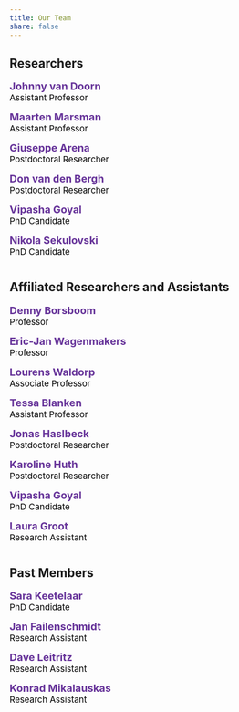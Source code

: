 ```yaml
---
title: Our Team
share: false
---
```


<style>
.team-member {
  margin: 0 0 14px 0;
  padding: 0;
}
.team-name {
  font-size: 18px;
  color: RebeccaPurple;
  font-weight: bold;
}
.team-name a {
  color: RebeccaPurple !important;
  text-decoration: none;
}
.team-role {
  font-size: 15px;
  color: black;
}
</style>

<h2>Researchers</h2>

<p class="team-member">
  <span class="team-name">
    <a href="https://cran.r-project.org/package=easybgm">Johnny van Doorn</a>
  </span><br/>
  <span class="team-role">Assistant Professor</span>
</p>

<p class="team-member">
  <span class="team-name">
    <a href="https://cran.r-project.org/package=easybgm">Maarten Marsman</a>
  </span><br/>
  <span class="team-role">Assistant Professor</span>
</p>

<p class="team-member">
  <span class="team-name">
    <a href="https://cran.r-project.org/package=easybgm">Giuseppe Arena</a>
  </span><br/>
  <span class="team-role">Postdoctoral Researcher</span>
</p>

<p class="team-member">
  <span class="team-name">
    <a href="https://cran.r-project.org/package=easybgm">Don van den Bergh</a>
  </span><br/>
  <span class="team-role">Postdoctoral Researcher</span>
</p>


<p class="team-member">
  <span class="team-name">
    <a href="https://cran.r-project.org/package=easybgm">Vipasha Goyal</a>
  </span><br/>
  <span class="team-role">PhD Candidate</span>
</p>

<p class="team-member">
  <span class="team-name">
    <a href="https://cran.r-project.org/package=easybgm">Nikola Sekulovski</a>
  </span><br/>
  <span class="team-role">PhD Candidate</span>
</p>

<h2 style="margin-top:40px;">Affiliated Researchers and Assistants</h2>

<p class="team-member">
  <span class="team-name">
    <a href="https://cran.r-project.org/package=easybgm">Denny Borsboom</a>
  </span><br/>
  <span class="team-role">Professor</span>
</p>

<p class="team-member">
  <span class="team-name">
    <a href="https://cran.r-project.org/package=easybgm">Eric-Jan Wagenmakers</a>
  </span><br/>
  <span class="team-role">Professor</span>
</p>

<p class="team-member">
  <span class="team-name">
    <a href="https://cran.r-project.org/package=easybgm">Lourens Waldorp</a>
  </span><br/>
  <span class="team-role">Associate Professor</span>
</p>

<p class="team-member">
  <span class="team-name">
    <a href="https://cran.r-project.org/package=easybgm">Tessa Blanken</a>
  </span><br/>
  <span class="team-role">Assistant Professor</span>
</p>

<p class="team-member">
  <span class="team-name">
    <a href="https://cran.r-project.org/package=easybgm">Jonas Haslbeck</a>
  </span><br/>
  <span class="team-role">Postdoctoral Researcher</span>
</p>

<p class="team-member">
  <span class="team-name">
    <a href="https://cran.r-project.org/package=easybgm">Karoline Huth</a>
  </span><br/>
  <span class="team-role">Postdoctoral Researcher</span>
</p>

<p class="team-member">
  <span class="team-name">
    <a href="https://cran.r-project.org/package=easybgm">Vipasha Goyal</a>
  </span><br/>
  <span class="team-role">PhD Candidate</span>
</p>

<p class="team-member">
  <span class="team-name">
    <a href="https://cran.r-project.org/package=easybgm">Laura Groot</a>
  </span><br/>
  <span class="team-role">Research Assistant</span>
</p>

<h2 style="margin-top:40px;">Past Members</h2>

<p class="team-member">
  <span class="team-name">
    <a href="https://cran.r-project.org/package=easybgm">Sara Keetelaar</a>
  </span><br/>
  <span class="team-role">PhD Candidate</span>
</p>

<p class="team-member">
  <span class="team-name">
    <a href="https://cran.r-project.org/package=easybgm">Jan Failenschmidt</a>
  </span><br/>
  <span class="team-role">Research Assistant</span>
</p>

<p class="team-member">
  <span class="team-name">
    <a href="https://cran.r-project.org/package=easybgm">Dave Leitritz</a>
  </span><br/>
  <span class="team-role">Research Assistant</span>
</p>

<p class="team-member">
  <span class="team-name">
    <a href="https://cran.r-project.org/package=easybgm">Konrad Mikalauskas</a>
  </span><br/>
  <span class="team-role">Research Assistant</span>
</p>
